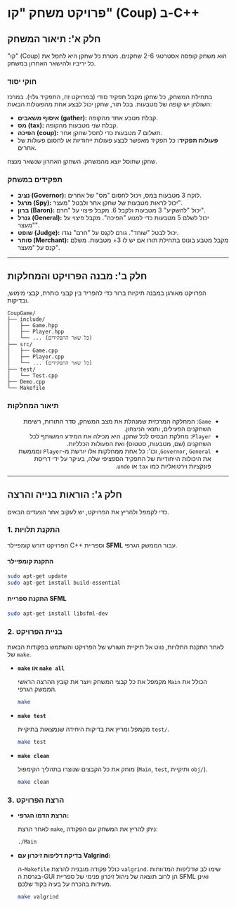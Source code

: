 # פרויקט משחק "קו" (Coup) ב-C++

## חלק א': תיאור המשחק

"קו" (Coup) הוא משחק קופסה אסטרטגי 2-6 שחקנים. מטרת כל שחקן היא לחסל את כל יריביו ולהישאר האחרון במשחק.

### חוקי יסוד

בתחילת המשחק, כל שחקן מקבל תפקיד סודי (בפרויקט זה, התפקיד גלוי). במרכז השולחן יש קופה של מטבעות.
בכל תור, שחקן יכול לבצע אחת מהפעולות הבאות:

- **איסוף משאבים (gather):** קבלת מטבע אחד מהקופה.
- **מס (tax):** קבלת שני מטבעות מהקופה.
- **הפיכה (coup):** תשלום 7 מטבעות כדי לחסל שחקן אחר.
- **פעולות תפקיד:** כל תפקיד מאפשר לבצע פעולות ייחודיות או לחסום פעולות של אחרים.

שחקן שחוסל יוצא מהמשחק. השחקן האחרון שנשאר מנצח.

### תפקידים במשחק

- **נציב (Governor):** לוקח 3 מטבעות במס, ויכול לחסום "מס" של אחרים.
- **מרגל (Spy):** יכול לראות מטבעות של שחקן אחר ולבטל "מעצר".
- **ברון (Baron):** יכול "להשקיע" 3 מטבעות ולקבל 6. מקבל פיצוי על "חרם".
- **גנרל (General):** יכול לשלם 5 מטבעות כדי למנוע "הפיכה". מקבל פיצוי על "מעצר".
- **שופט (Judge):** יכול לבטל "שוחד". גורם לקנס על "חרם" נגדו.
- **סוחר (Merchant):** מקבל מטבע בונוס בתחילת תורו אם יש לו 3+ מטבעות. משלם קנס על "מעצר".

---

## חלק ב': מבנה הפרויקט והמחלקות

הפרויקט מאורגן במבנה תיקיות ברור כדי להפריד בין קבצי כותרת, קבצי מימוש, ובדיקות.

```
CoupGame/
├── include/
│   ├── Game.hpp
│   ├── Player.hpp
│   └── ... (כל שאר התפקידים)
├── src/
│   ├── Game.cpp
│   ├── Player.cpp
│   └── ... (כל שאר התפקידים)
├── test/
│   └── Test.cpp
├── Demo.cpp
└── Makefile
```

### תיאור המחלקות

<div dir="rtl" align="right">
<ul dir="rtl" align="right">
<li><code>Game</code>: המחלקה המרכזית שמנהלת את מצב המשחק, סדר התורות, רשימת השחקנים הפעילים, ותנאי הניצחון.</li>
<li><code>Player</code>: מחלקת הבסיס לכל שחקן. היא מכילה את המידע המשותף לכל השחקנים (שם, מטבעות, סטטוס) ואת הפעולות הכלליות.</li>
<li><code>Governor</code>, <code>General</code>, וכו': כל אחת ממחלקות אלו יורשת מ-<code>Player</code> ומממשת את היכולות הייחודיות של התפקיד הספציפי שלה, בעיקר על ידי דריסת פונקציות וירטואליות כמו <code>tax</code> או <code>undo</code>.</li>
</ul>
</div>

---

## חלק ג': הוראות בנייה והרצה

כדי לקמפל ולהריץ את הפרויקט, יש לעקוב אחר הצעדים הבאים.

### 1. התקנת תלויות

הפרויקט דורש קומפיילר C++ וספריית **SFML** עבור הממשק הגרפי.

#### התקנת קומפיילר


```bash
sudo apt-get update
sudo apt-get install build-essential
```

#### התקנת ספריית SFML


```bash
sudo apt-get install libsfml-dev
```

### 2. בניית הפרויקט

לאחר התקנת התלויות, נווט אל תיקיית השורש של הפרויקט והשתמש בפקודות הבאות של `make`.

- **`make` או `make all`**

  מקמפל את כל קבצי המשחק ויוצר את קובץ ההרצה הראשי `Main` הכולל את הממשק הגרפי.

  ```bash
  make
  ```

- **`make test`**

  מקמפל ומריץ את בדיקות היחידה שנמצאות בתיקיית `test/`.

  ```bash
  make test
  ```

- **`make clean`**

  מוחק את כל הקבצים שנוצרו בתהליך הקימפול (`Main`, `test`, ותיקיית `obj/`).

  ```bash
  make clean
  ```

### 3. הרצת הפרויקט

- **הרצת הדמו הגרפי:**

  לאחר הרצת `make`, ניתן להריץ את המשחק עם הפקודה:

  ```bash
  ./Main
  ```

- **בדיקת דליפות זיכרון עם Valgrind:**

  ה-`Makefile` כולל פקודה מובנית להרצת `valgrind`. שימו לב שדליפות המדווחות בגרסת ה-GUI הן לרוב תוצאה של ניהול זיכרון פנימי של ספריית SFML ואינן מעידות בהכרח על בעיה בקוד שלכם.

  ```bash
  make valgrind
  ```

